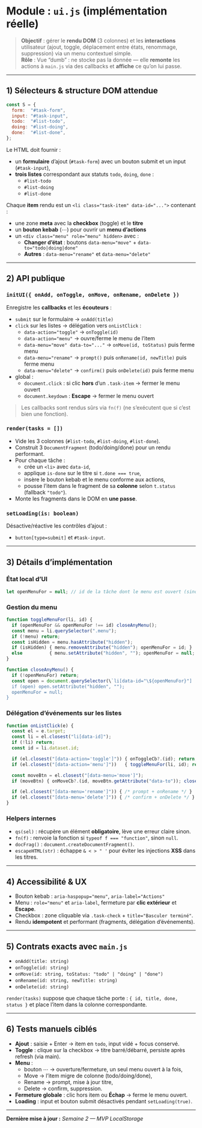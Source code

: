 # Module : `ui.js` (implémentation réelle)

> **Objectif** : gérer le **rendu DOM** (3 colonnes) et les **interactions** utilisateur (ajout, toggle, déplacement entre états, renommage, suppression) via un menu contextuel simple.  
> **Rôle** : Vue “dumb” : ne stocke pas la donnée — elle **remonte** les actions à `main.js` via des callbacks et **affiche** ce qu’on lui passe.

---

## 1) Sélecteurs & structure DOM attendue

```js
const S = {
  form:  "#task-form",
  input: "#task-input",
  todo:  "#list-todo",
  doing: "#list-doing",
  done:  "#list-done",
};
```

Le HTML doit fournir :
- un **formulaire** d’ajout (`#task-form`) avec un bouton submit et un input (`#task-input`),
- **trois listes** correspondant aux statuts `todo`, `doing`, `done` :
  - `#list-todo`
  - `#list-doing`
  - `#list-done`

Chaque **item** rendu est un `<li class="task-item" data-id="...">` contenant :
- une zone **meta** avec la **checkbox** (toggle) et le **titre**
- un **bouton kebab** (⋯) pour ouvrir un **menu d’actions**
- un `<div class="menu" role="menu" hidden>` avec :
  - **Changer d’état** : boutons `data-menu="move"` + `data-to="todo|doing|done"`
  - **Autres** : `data-menu="rename"` et `data-menu="delete"`

---

## 2) API publique

### `initUI({ onAdd, onToggle, onMove, onRename, onDelete })`
Enregistre les **callbacks** et les **écouteurs** :
- `submit` sur le formulaire → `onAdd(title)`
- `click` sur les listes → délégation vers `onListClick` :
  - `data-action="toggle"` → `onToggle(id)`
  - `data-action="menu"`   → ouvre/ferme le menu de l’item
  - `data-menu="move" data-to="..."` → `onMove(id, toStatus)` puis ferme menu
  - `data-menu="rename"` → `prompt()` puis `onRename(id, newTitle)` puis ferme menu
  - `data-menu="delete"` → `confirm()` puis `onDelete(id)` puis ferme menu
- global :
  - `document.click` : si clic **hors** d’un `.task-item` → fermer le menu ouvert
  - `document.keydown` : **Escape** → fermer le menu ouvert

> Les callbacks sont rendus sûrs via `fn(f)` (ne s’exécutent que si c’est bien une fonction).

### `render(tasks = [])`
- Vide les 3 colonnes (`#list-todo`, `#list-doing`, `#list-done`).
- Construit 3 `DocumentFragment` (todo/doing/done) pour un rendu performant.
- Pour chaque tâche :
  - crée un `<li>` avec `data-id`,
  - applique `is-done` sur le titre si `t.done === true`,
  - insère le bouton kebab et le menu conforme aux actions,
  - pousse l’item dans le fragment de sa **colonne** selon `t.status` (fallback `"todo"`).
- Monte les fragments dans le DOM en **une passe**.

### `setLoading(is: boolean)`
Désactive/réactive les contrôles d’ajout :
- `button[type=submit]` et `#task-input`.

---

## 3) Détails d’implémentation

### État local d’UI
```js
let openMenuFor = null; // id de la tâche dont le menu est ouvert (sinon null)
```

### Gestion du menu
```js
function toggleMenuFor(li, id) {
  if (openMenuFor && openMenuFor !== id) closeAnyMenu();
  const menu = li.querySelector(".menu");
  if (!menu) return;
  const isHidden = menu.hasAttribute("hidden");
  if (isHidden) { menu.removeAttribute("hidden"); openMenuFor = id; }
  else          { menu.setAttribute("hidden", ""); openMenuFor = null; }
}

function closeAnyMenu() {
  if (!openMenuFor) return;
  const open = document.querySelector(\`li[data-id="\${openMenuFor}"] .menu\`);
  if (open) open.setAttribute("hidden", "");
  openMenuFor = null;
}
```

### Délégation d’événements sur les listes
```js
function onListClick(e) {
  const el = e.target;
  const li = el.closest("li[data-id]");
  if (!li) return;
  const id = li.dataset.id;

  if (el.closest("[data-action='toggle']")) { onToggleCb?.(id); return; }
  if (el.closest("[data-action='menu']"))   { toggleMenuFor(li, id); return; }

  const moveBtn = el.closest("[data-menu='move']");
  if (moveBtn) { onMoveCb?.(id, moveBtn.getAttribute("data-to")); closeAnyMenu(); return; }

  if (el.closest("[data-menu='rename']")) { /* prompt + onRename */ }
  if (el.closest("[data-menu='delete']")) { /* confirm + onDelete */ }
}
```

### Helpers internes
- `qs(sel)` : récupère un élément **obligatoire**, lève une erreur claire sinon.
- `fn(f)` : renvoie la fonction si `typeof f === "function"`, sinon `null`.
- `docFrag()` : `document.createDocumentFragment()`.
- `escapeHTML(str)` : échappe `& < > " '` pour éviter les injections **XSS** dans les titres.

---

## 4) Accessibilité & UX

- Bouton kebab : `aria-haspopup="menu"`, `aria-label="Actions"`
- Menu : `role="menu"` et `aria-label`, fermeture par **clic extérieur** et **Escape**.
- Checkbox : zone cliquable via `.task-check` + `title="Basculer terminé"`.
- Rendu **idempotent** et performant (fragments, délégation d’événements).

---

## 5) Contrats exacts avec `main.js`

- `onAdd(title: string)`
- `onToggle(id: string)`
- `onMove(id: string, toStatus: "todo" | "doing" | "done")`
- `onRename(id: string, newTitle: string)`
- `onDelete(id: string)`

`render(tasks)` suppose que chaque tâche porte : `{ id, title, done, status }` et place l’item dans la colonne correspondante.

---

## 6) Tests manuels ciblés

- **Ajout** : saisie + Enter → item en `todo`, input vidé + focus conservé.
- **Toggle** : clique sur la checkbox → titre barré/débarré, persiste après refresh (via main).
- **Menu** :
  - bouton ⋯ → ouverture/fermeture, un seul menu ouvert à la fois,
  - Move → l’item migre de colonne (todo/doing/done),
  - Rename → prompt, mise à jour titre,
  - Delete → confirm, suppression.
- **Fermeture globale** : clic hors item ou **Échap** → ferme le menu ouvert.
- **Loading** : input et bouton submit désactivés pendant `setLoading(true)`.

---

**Dernière mise à jour :** _Semaine 2 — MVP LocalStorage_
